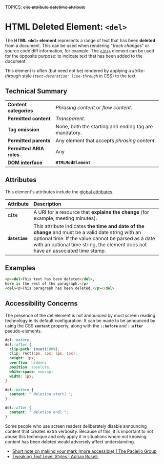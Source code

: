 TOPICS: <del>
        <del> cite attribute
        <del> datetime attribute

# HTML Deleted Element: `<del>`

The **HTML `<del>` element** represents a range of text that has been **deleted** from a document.
This can be used when rendering "*track changes*" or source code diff information, for example.
The *[`<ins>`](/en/webfrontend/<ins>)* element can be used for the opposite purpose:
to indicate text that has been added to the document.

This element is often (but need not be) rendered by applying a
*strike-through* style (*`text-decoration: line-through`* in CSS) to the text.

## Technical Summary

|  |  |
| :-- | :-- |
| **Content categories** | *Phrasing content* or *flow content*. |
| **Permitted content**| *Transparent*. |
| **Tag omission** | None, both the starting and ending tag are mandatory. |
| **Permitted parents** | Any element that accepts *phrasing content*. |
| **Permitted ARIA roles**| Any |
| **DOM interface** | **`HTMLModElement`** |

## Attributes

This element's attributes include the [global attributes](/en/webfrontend/HTML_Global_Attributes).

| Attribute | Description |
| :-- | :-- |
| **`cite`** | A URI for a resource that **explains the change** (for example, meeting minutes). |
| **`datetime`** | This attribute indicates **the time and date of the change** and must be a valid date string with an optional time. If the value cannot be parsed as a date with an optional time string, the element does not have an associated time stamp. |

## Examples

```html
<p><del>This text has been deleted</del>,
here is the rest of the paragraph.</p>
<del><p>This paragraph has been deleted.</p></del>
```

## Accessibility Concerns

The presence of the del element is not announced by most screen reading technology in its default
configuration. It can be made to be announced by using the CSS **`content`** property, along
with the **`::before`** and **`::after`** pseudo-elements.

```css
del::before,
del::after {
  clip-path: inset(100%);
  clip: rect(1px, 1px, 1px, 1px);
  height: 1px;
  overflow: hidden;
  position: absolute;
  white-space: nowrap;
  width: 1px;
}

del::before {
  content: " deletion start] ";
}

del::after {
  content: " deletion end] ";
}
```

Some people who use screen readers deliberately disable announcing content that creates extra
verbosity. Because of this, it is important to not abuse this technique and only apply it in
situations where not knowing content has been deleted would adversely affect understanding.

- [Short note on making your mark (more accessible) | The Paciello Group](https://developer.paciellogroup.com/blog/2017/12/short-note-on-making-your-mark-more-accessible/)
- [Tweaking Text Level Styles | Adrian Roselli](http://adrianroselli.com/2017/12/tweaking-text-level-styles.html)
